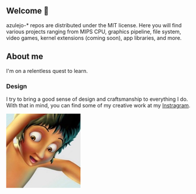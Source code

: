 ## Welcome 👋

azulejo-* repos are distributed under the MIT license. Here you will find various projects ranging from MIPS CPU, graphics pipeline, file system, video games, kernel extensions (coming soon), app libraries, and more.

## About me

I'm on a relentless quest to learn.

### Design
I try to bring a good sense of design and craftsmanship to everything I do. With that in mind, you can find some of my creative work at my [Instragram](https://www.instagram.com/miklumba/).

<img src="./art.png" alt="art.png" width="200">




<!--
**miclomba/miclomba** is a ✨ _special_ ✨ repository because its `README.md` (this file) appears on your GitHub profile.

Here are some ideas to get you started:

- 🔭 I’m currently working on ...
- 🌱 I’m currently learning ...
- 👯 I’m looking to collaborate on ...
- 🤔 I’m looking for help with ...
- 💬 Ask me about ...
- 📫 How to reach me: ...
- 😄 Pronouns: ...
- ⚡ Fun fact: ...
-->
